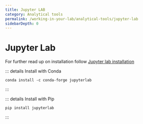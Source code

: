 ```yaml
---
title: Jupyter LAB
category: Analytical tools
permalink: /working-in-your-lab/analytical-tools/jupyter-lab
sidebarDepth: 0
---
```


# Jupyter Lab

For further read up on installation follow [Jupyter lab installation](https://jupyterlab.readthedocs.io/en/stable/getting_started/installation.html)

::: details Install with Conda

```
conda install -c conda-forge jupyterlab
```

:::

::: details Install with Pip

```
pip install jupyterlab
```

:::
